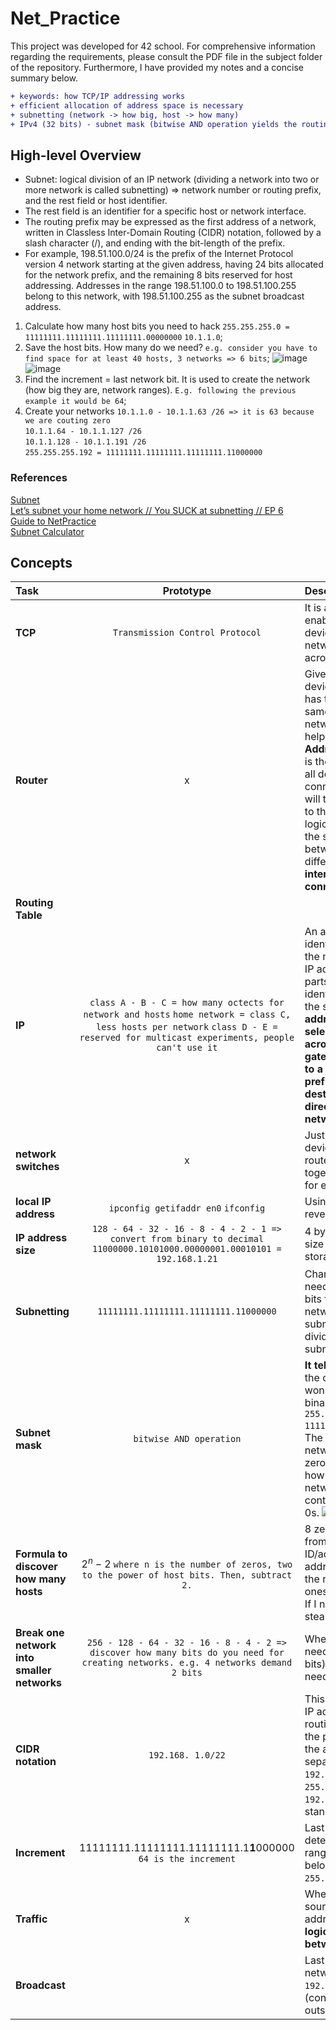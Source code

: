 # Net_Practice
This project was developed for 42 school. For comprehensive information regarding the requirements, please consult the PDF file in the subject folder of the repository. Furthermore, I have provided my notes and a concise summary below.

```diff
+ keywords: how TCP/IP addressing works
+ efficient allocation of address space is necessary
+ subnetting (network -> how big, host -> how many)
+ IPv4 (32 bits) - subnet mask (bitwise AND operation yields the routing prefix)
```

## High-level Overview
- Subnet: logical division of an IP network (dividing a network into two or more network is called subnetting) => network number or routing prefix, and the rest field or host identifier.
- The rest field is an identifier for a specific host or network interface.
- The routing prefix may be expressed as the first address of a network, written in Classless Inter-Domain Routing (CIDR) notation, followed by a slash character (/), and ending with the bit-length of the prefix.
- For example, 198.51.100.0/24 is the prefix of the Internet Protocol version 4 network starting at the given address, having 24 bits allocated for the network prefix, and the remaining 8 bits reserved for host addressing. Addresses in the range 198.51.100.0 to 198.51.100.255 belong to this network, with 198.51.100.255 as the subnet broadcast address.

1. Calculate how many host bits you need to hack `255.255.255.0 = 11111111.11111111.11111111.00000000` `10.1.1.0`;
2. Save the host bits. How many do we need? `e.g. consider you have to find space for at least 40 hosts, 3 networks => 6 bits`;
   ![image](https://github.com/shinckel/net_practice/assets/115558344/e55eae12-7a94-4616-8d5a-1ac69cdb0cdf)
   ![image](https://github.com/shinckel/net_practice/assets/115558344/5aefcdde-5211-40ad-8722-cdef8c86d63e)
4. Find the increment = last network bit. It is used to create the network (how big they are, network ranges). `E.g. following the previous example it would be 64`;
5. Create your networks
   `10.1.1.0 - 10.1.1.63 /26 => it is 63 because we are couting zero` <br />
   `10.1.1.64 - 10.1.1.127 /26` <br />
   `10.1.1.128 - 10.1.1.191 /26` <br />
   `255.255.255.192 = 11111111.11111111.11111111.11000000`

### References
[Subnet](https://en.wikipedia.org/wiki/Subnet) <br />
[Let’s subnet your home network // You SUCK at subnetting // EP 6](https://www.youtube.com/watch?v=mJ_5qeqGOaI&list=PLIhvC56v63IKrRHh3gvZZBAGvsvOhwrRF&index=6) <br />
[Guide to NetPractice](https://github.com/lpaube/NetPractice) <br />
[Subnet Calculator](https://www.calculator.net/ip-subnet-calculator.html?cclass=any&csubnet=30&cip=192.168.36.222&ctype=ipv4&x=Calculate) <br />

## Concepts

| Task | Prototype | Description |
|:----|:-----:|:--------|
| **TCP** | `Transmission Control Protocol` | It is a communications standard that enables application programs and devices to exchange messages over a network. It is used to send packets across the internet. |
| **Router** | x | Give IP addresses for any connected device. Devices in the same network has the same network bits: is it the same network? Are we close? When network is too far from router, it needs help => `default gateway`. **Network Address Translation (NAT)** => router is the only public address. Therefore, all devices (private IP) will be connected to it and the router itself will translate and connect all devices to the internet. Routers constitute logical or physical borders between the subnets, and manage traffic between them. They also separate different networks. **The router has an interface for each network it connects to.** |
| **Routing Table** | | |
| **IP** | `class A - B - C = how many octects for network and hosts` `home network = class C, less hosts per network` `class D - E = reserved for multicast experiments, people can't use it` | An address fulfills the functions of identifying the host and locating it on the network in destination routing. An IP address is divided into two logical parts, the network prefix and the host identifier. All hosts on a subnet have the same network prefix. **This addressing structure permits the selective routing of IP packets across multiple networks via special gateway computers, called routers, to a destination host if the network prefixes of origination and destination hosts differ, or sent directly to a target host on the local network if they are the same.** |
| **network switches** | x | Just as the switch connects multiple devices on a single network, the router connects multiple networks together. The router has an interface for each network it connects to. |
| **local IP address** | `ipconfig getifaddr en0` `ifconfig` | Using the terminal command line, reveal your local IP address. |
| **IP address size** | `128 - 64 - 32 - 16 - 8 - 4 - 2 - 1 => convert from binary to decimal` `11000000.10101000.00000001.00010101 = 192.168.1.21` | 4 bytes = 32 bits, each octet 8 bits, size of an IP address. Lowest level of storage in a computer. ![image](https://github.com/shinckel/net_practice/assets/115558344/35c75233-3501-462b-8afc-05fc5b500469) |
| **Subnetting** | `11111111.11111111.11111111.11000000`  | Change the subnet mask to suit your needs => esignating some high-order bits from the host part as part of the network prefix and adjusting the subnet mask appropriately. This divides a network into smaller subnets. ![image](https://github.com/shinckel/net_practice/assets/115558344/ba76c243-eef1-495a-b3bf-91b924a18ee7) |
| **Subnet mask** | `bitwise AND operation` | **It tells how big the network is.** `255` = the corresponding octet is frozen, it won't change. Convert 255 into binary, will turn every bit on `255.255.255.0 = 11111111.11111111.11111111.00000000`. The octets made by 1s are the network bits, they won't change. The zeros are the host bits. It also tells how many hosts there are in the network. The numbers are contiguous, always a row of 1s and 0s. ![image](https://github.com/shinckel/net_practice/assets/115558344/154e1d38-1358-4b7f-93ad-ecc32b726cb9) |
| **Formula to discover how many hosts** | $2^n - 2$ `where n is the number of zeros, two to the power of host bits. Then, subtract 2.` | 8 zeros, give me 256 possible hosts, from wich I must subtract 2 (subnet ID/address and the broadcast address. first and last IP address in the network... all-zeros versus all-ones). Total 254 usable IP addresses. If I need more hosts than that, I must steal from network bits... |
| **Break one network into smaller networks** | `256 - 128 - 64 - 32 - 16 - 8 - 4 - 2 => discover how many bits do you need for creating networks. e.g. 4 networks demand 2 bits` | When you need more network, you need more bits (still them from host bits). E.g. how many host bits do you need for creating four networks? |
| **CIDR notation** | `192.168. 1.0/22` |  This means that the first 22 bits of the IP address are reserved for network routing. It counts the number of bits in the prefix and appends that number to the address after a slash (/) character separator. E.g. IPv4 network `192.0.2.0` with the subnet mask `255.255.255.0` is written as `192.0.2.0/24`. IPv6 follows this standard too. |
| **Increment** | 11111111.11111111.11111111.1**1**000000 `64 is the increment` | Last network bit we have. We use it to determin the size of a network and its range. Each one of the networks below will have the subnet mask `255.255.255.192/26` ![image](https://github.com/shinckel/net_practice/assets/115558344/f1009e8f-548f-440a-be40-bac892f44f83) |
| **Traffic** | x | When the routing prefixes of the source address and the destination address differ. **A router serves as a logical or physical boundary between the subnets.** |
| **Broadcast** | | Last IP address from the network. E.g. network => `192.168.1.0` broadcast => `192.168.1.255` router => `192.168.1.1` (connect with public IP addresses outside of the network) |
